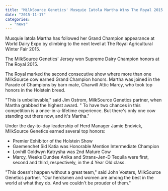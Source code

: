```yaml
---
title: "MilkSource Genetics' Musquie Iatola Martha Wins The Royal 2015 Supreme Dairy Champion"
date: "2015-11-17"
categories: 
  - "news"
---
```


Musquie Iatola Martha has followed her Grand Champion appearance at World Dairy Expo by climbing to the next level at The Royal Agricultural Winter Fair 2015.

The MilkSource Genetics' Jersey won Supreme Dairy Champion honors at The Royal 2015.

The Royal marked the second consecutive show where more than one MilkSource cow earned Grand Champion honors. Martha was joined in the Parade of Champions by barn mate, Charwill Attic Marcy, who took top honors in the Holstein breed.

"This is unbelievable," said Jim Ostrom, MilkSource Genetics partner, when Martha grabbed the highest award. " To have two chances in this competition is a once-in-a-lifetime experience. But there's only one cow standing out there now, and it's Martha."

Under the day-to-day leadership of Herd Manager Jamie Endvick, MilkSource Genetics earned several top honors:

- Premier Exhibitor of the Holstein Show
- Gaemenchet Sid Katia was Honorable Mention Intermediate Champion
- Lovhill Goldwyn Katrysha was 2nd Mature Cow
- Marcy, Weeks Dundee Anika and Strans-Jen-D Tequila were first, second and third, respectively, in the 4 Year Old class.

"This doesn't happen without a great team," said John Vosters, MilkSource Genetics partner. "Our herdsmen and women are among the best in the world at what they do. And we couldn't be prouder of them."
